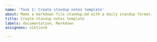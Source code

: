 ```yaml
---
name: 'Task 1: Create standup notes template'
about: Make a markdown file standup.md with a daily standup format.
title: Create standup notes template
labels: documentation, Markdown
assignees: niktion9

---
```



